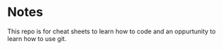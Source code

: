 # Notes
This repo is for cheat sheets to learn how to code and an oppurtunity to learn how to use git.
